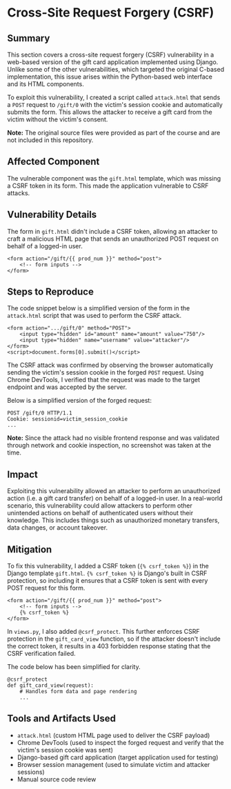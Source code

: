# Cross-Site Request Forgery (CSRF)

## Summary
This section covers a cross-site request forgery (CSRF) vulnerability in a web-based version of the gift card application implemented using Django. Unlike some of the other vulnerabilities, which targeted the original C-based implementation, this issue arises within the Python-based web interface and its HTML components.

To exploit this vulnerability, I created a script called `attack.html` that sends a `POST` request to `/gift/0` with the victim's session cookie and automatically submits the form. This allows the attacker to receive a gift card from the victim without the victim's consent.

**Note:** The original source files were provided as part of the course and are not included in this repository.

## Affected Component
The vulnerable component was the `gift.html` template, which was missing a CSRF token in its form. This made the application vulnerable to CSRF attacks.

## Vulnerability Details
The form in `gift.html` didn't include a CSRF token, allowing an attacker to craft a malicious HTML page that sends an unauthorized POST request on behalf of a logged-in user.
```
<form action="/gift/{{ prod_num }}" method="post">
    <!-- form inputs -->
</form>
```

## Steps to Reproduce
The code snippet below is a simplified version of the form in the `attack.html` script that was used to perform the CSRF attack.
```
<form action=".../gift/0" method="POST">
    <input type="hidden" id="amount" name="amount" value="750"/>
    <input type="hidden" name="username" value="attacker"/>
</form>
<script>document.forms[0].submit()</script>
```

The CSRF attack was confirmed by observing the browser automatically sending the victim's session cookie in the forged `POST` request. Using Chrome DevTools, I verified that the request was made to the target endpoint and was accepted by the server.

Below is a simplified version of the forged request:
```
POST /gift/0 HTTP/1.1
Cookie: sessionid=victim_session_cookie
...
```

**Note:** Since the attack had no visible frontend response and was validated through network and cookie inspection, no screenshot was taken at the time.

## Impact
Exploiting this vulnerability allowed an attacker to perform an unauthorized action (i.e. a gift card transfer) on behalf of a logged-in user. In a real-world scenario, this vulnerability could allow attackers to perform other unintended actions on behalf of authenticated users without their knowledge. This includes things such as unauthorized monetary transfers, data changes, or account takeover.

## Mitigation
To fix this vulnerability, I added a CSRF token (`{% csrf_token %}`) in the Django template `gift.html`. `{% csrf_token %}` is Django's built in CSRF protection, so including it ensures that a CSRF token is sent with every POST request for this form.
```
<form action="/gift/{{ prod_num }}" method="post">
    <!-- form inputs -->
    {% csrf_token %}
</form>
```
In `views.py`, I also added `@csrf_protect`. This further enforces CSRF protection in the `gift_card_view` function, so if the attacker doesn't include the correct token, it results in a 403 forbidden response stating that the CSRF verification failed.

The code below has been simplified for clarity.
```
@csrf_protect
def gift_card_view(request):
    # Handles form data and page rendering
    ...
```

## Tools and Artifacts Used
- `attack.html` (custom HTML page used to deliver the CSRF payload)
- Chrome DevTools (used to inspect the forged request and verify that the victim's session cookie was sent)
- Django-based gift card application (target application used for testing)
- Browser session management (used to simulate victim and attacker sessions)
- Manual source code review
